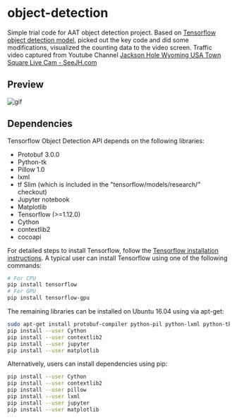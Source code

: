 # object-detection
Simple trial code for AAT object detection project. Based on [Tensorflow object detection model](https://github.com/tensorflow/models/tree/master/research/object_detection), picked out the key code and did some modifications, visualized the counting data to the video screen. Traffic video captured from Youtube Channel [Jackson Hole Wyoming USA Town Square Live Cam - SeeJH.com](https://www.youtube.com/watch?v=1EiC9bvVGnk)

## Preview
![gif](https://github.com/sjhhh3/object-detection/blob/master/sample.gif)

## Dependencies

Tensorflow Object Detection API depends on the following libraries:

*   Protobuf 3.0.0
*   Python-tk
*   Pillow 1.0
*   lxml
*   tf Slim (which is included in the "tensorflow/models/research/" checkout)
*   Jupyter notebook
*   Matplotlib
*   Tensorflow (>=1.12.0)
*   Cython
*   contextlib2
*   cocoapi

For detailed steps to install Tensorflow, follow the [Tensorflow installation
instructions](https://www.tensorflow.org/install/). A typical user can install
Tensorflow using one of the following commands:

``` bash
# For CPU
pip install tensorflow
# For GPU
pip install tensorflow-gpu
```

The remaining libraries can be installed on Ubuntu 16.04 using via apt-get:

``` bash
sudo apt-get install protobuf-compiler python-pil python-lxml python-tk
pip install --user Cython
pip install --user contextlib2
pip install --user jupyter
pip install --user matplotlib
```

Alternatively, users can install dependencies using pip:

``` bash
pip install --user Cython
pip install --user contextlib2
pip install --user pillow
pip install --user lxml
pip install --user jupyter
pip install --user matplotlib
```
